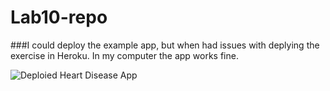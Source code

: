 # Lab10-repo

###I could deploy the example app, but when had issues with deplying the exercise in Heroku. In my computer the app works fine.  

![Deploied Heart Disease App]("deploy_evidence.png")